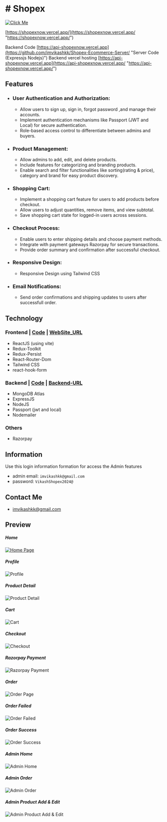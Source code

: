 # # Shopex 
[![Click Me](https://api-shopexnow.vercel.app/logo.png "Click Me")](https://shopexnow.vercel.app/ "Click Me")

[https://shopexnow.vercel.app/](https://shopexnow.vercel.app/ "https://shopexnow.vercel.app/")

Backend Code
[https://api-shopexnow.vercel.app](https://github.com/imvikashkk/Shopex-Ecommerce-Server/ "Server Code (Expressjs Nodejs)")
Backend vercel hosting
[https://api-shopexnow.vercel.app](https://api-shopexnow.vercel.app/ "https://api-shopexnow.vercel.app/")




## Features
- ### User Authentication and Authorization:
    - Allow users to sign up, sign in, forgot password ,and manage their accounts.
    - Implement authentication mechanisms like Passport (JWT and Local) for secure authentication.
    - Role-based access control to differentiate between admins and buyers.

- ### Product Management:
    - Allow admins to add, edit, and delete products.
    - Include features for categorizing and branding products.
    - Enable search and filter functionalities like sorting(rating & price), category and brand for easy product discovery.

- ### Shopping Cart:
    - Implement a shopping cart feature for users to add products before checkout.
    - Allow users to adjust quantities, remove items, and view subtotal.
    - Save shopping cart state for logged-in users across sessions.

- ### Checkout Process:
    - Enable users to enter shipping details and choose payment methods.
    - Integrate with payment gateways Razorpay for secure transactions.
    - Provide order summary and confirmation after successful checkout.

- ### Responsive Design:
    - Responsive Design using Tailwind CSS

- ### Email Notifications:
    - Send order confirmations and shipping updates to users after successfull order.

## Technology
### Frontend | [Code](https://github.com/imvikashkk/Shopex-Ecommerce-Client "Code") | [WebSite_URL](https://shopexnow.vercel.app/ "https://shopexnow.vercel.app/")
- ReactJS (using vite)
- Redux-Toolkit
- Redux-Persist
- React-Router-Dom
- Tailwind CSS
- react-hook-form

### Backend |  [Code](https://github.com/imvikashkk/Shopex-Ecommerce-Server/ "Code") | [Backend-URL](https://api-shopexnow.vercel.app/ "https://api-shopexnow.vercel.app")
- MongoDB Atlas
- ExpressJS
- NodeJS
- Passport (jwt and local)
- Nodemailer

### Others
- Razorpay

## Information
Use this login information formation for access the Admin features
- admin email: `imvikashkk@gmail.com`
- password: `VikashShopex2024@`

## Contact Me
   - imvikashkk@gmail.com

## Preview
##### Home
[![Home Page](https://api-shopexnow.vercel.app/shopexHome.png "Home Page")](https://shopexnow.vercel.app/ "Home Page")
##### Profile
![Profile](https://api-shopexnow.vercel.app/shopexProfile.png "Profile")
##### Product Detail
![Product Detail](https://api-shopexnow.vercel.app/shopexProductDetail.png "Product Detail")
##### Cart
![Cart](https://api-shopexnow.vercel.app/shopexCart.png "Cart")
##### Checkout
![Checkout](https://api-shopexnow.vercel.app/shopexCheckout.png "Checkout")
##### Razorpay Payment
![Razorpay Payment](https://api-shopexnow.vercel.app/shopexRazorpay.png "Razorpay Payment")
##### Order
![Order Page](https://api-shopexnow.vercel.app/shopexOrder.png "Order Page")
##### Order Failed
![Order Failed](https://api-shopexnow.vercel.app/shopexOrderFailed.png "Order Failed")
##### Order Success
![Order Success](https://api-shopexnow.vercel.app/shopexOrderSuccess.png "Order Success")
##### Admin Home
![Admin Home](https://api-shopexnow.vercel.app/shopexAdmin.png "Admijn Home")
##### Admin Order
![Admin Order](https://api-shopexnow.vercel.app/shopexAdminOrder.png "Admin Order")
##### Admin Product Add & Edit
![Admin Product Add & Edit](https://api-shopexnow.vercel.app/shopexAdminProductAdd.png "Admin Product Add & Edit")




